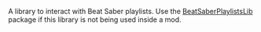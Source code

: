 ﻿A library to interact with Beat Saber playlists. Use the [BeatSaberPlaylistsLib](https://www.nuget.org/packages/BeatSaberPlaylistsLib/) package if this library is not being used inside a mod.